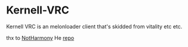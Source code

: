 # Kernell-VRC
Kernell VRC is an melonloader client that's skidded from vitality etc etc.

thx to [NotHarmony](https://github.com/Harmonyasha)
He [repo](https://github.com/Harmonyasha/Kernel-Free-Leak)